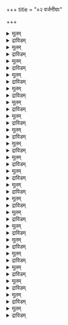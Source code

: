 +++
title = "०२ वर्जनीयाः"

+++

<details><summary>मूलम्</summary>

अथ वर्जनीयाः ॥

पानं दुर्जनसंसर्गः पत्या च विरहोऽटनम् ।  
स्वप्नोऽन्यगेहवासश्च नारीणां दूषणानि षट् ॥

पत्या विरहः = पतिगृहात् गृहान्तरशयनम्, स्वप्नः = दिवास्वापः ॥

</details>


<details><summary>द्राविडम्</summary>

**इनि विलक्कत्तक्कवैगळ्**

> सुराबानम्, तुर्जनङ्गळुडन् सेर्क्कै, पदियैप् पिरिन्दिरुत्तल्, अलैच्चल्, तूक्कम्, वेऱु वीट्टिल् तङ्गुवदु इन्द आऱुम् स्त्रीगळुक्कु तूषणङ्गळ्.

पदियैप् पिरिन्दिरुत्तल् = वेऱु वीट्टिल् सयनम्. तूक्कम् = पगलिल् तूङ्गुदल्.

</details>


<details><summary>मूलम्</summary>

> जपस्तपस्तीर्थयात्रा प्रव्रज्या मन्त्रसाधनम् ।  
देवताराधनं चेति स्त्रीशूद्रपतनानि षट् ॥  
नेक्षेत दुष्टचित्तानां दुस्स्त्रीणां पापचेतसाम् ।  
उच्चासनं न सेवेत न व्रजेत्परवेश्मनि ॥  
न त्रपाकरवाक्यानि वक्तव्यानि कदाचन ।  
अपवादो न कर्तव्यः कलहं दूरतस्त्यजेत् ॥  
गुरूणां सन्निधौ क्वापि नोच्चैर्ब्रूयान्न वा हसेत् ।  
बालया वा युवत्या वा वृद्धया वाऽपि योषिता ॥  
न स्वातन्त्र्येण कर्तव्यं कार्यं किञ्चिद्गृहेष्वपि ।  
न निर्हारं स्त्रियः कुर्युः कुटुम्बाद्बहुमध्यगात् ॥  
स्वकादपि च वित्ताद्धि स्वस्य भर्तुरनाज्ञया ॥
>
> इति ॥
>
> ननु,  
> भार्या पुत्रश्च दासश्च त्रय एतेऽधनाः स्मृताः ।  
यत्ते समधिगच्छन्ति यस्यैते तस्य तद्धनम् ॥

इति स्मृतेः, तस्मात् स्त्रियो निरिन्द्रिया अदायादीरिति श्रुतेश्च स्त्रियाः धनस्वामित्वं तस्य धनस्य स्वातन्त्र्येण विनियोजकत्वं च नास्तीति चैन्न ॥

</details>

<details><summary>द्राविडम्</summary>

> जबम्, तबम्, तीर्त्तयात्रै, सन्यासम्, मन्द्रबुरच्चरणम्, तेवदारादनम् इवै स्त्रीगळुक्कुम्, सूत्रर्गळुक्कुम् पदनीय कर्मङ्गळ्.  
पाब पुत्तियुळ्ळ तुष्ट स्त्रीगळैप् पार्क्कलागादु. उयर्न्द आसनत्तिल् उट्कारलागादु. पिऱर् वीट्टिल् वसिक्कलागादु. लज्जैयैक् कॊडुक्कुम् पेच्चैप् पेसलागादु.  
पिऱरैत् तूषिक्कलागादु. कलहत्तैत् तूरत्तिल् ऒऴिक्कवेण्डुम्. पॆरियोर् समीबत्तिल् इरैन्दु पेसलागादु. सिरिक्कलागादु.  
पालैयो, युवदियो, किऴवियो
वीट्टिलुम् इष्टम्बोल् ऎदैयुम् सॆय्यलागादु. पलरुक्कुच् चमानमान कुटुम्बत्तिल् तनियाग स्त्रीगळ् पणम् सेर्त्तु वैक्कलागादु.  
भर्त्ताविन् उत्तरविण्ड्रि तन् कुटुम्बत्तिलिरुन्दुम् तनियागच् चेर्क्कलागादु.

केळ्वि:-

> पार्यै, पुत्रन्, वेलैयाळ् इवर्गळ् पणमट्रवर्गळ्. अवर्गळुक्कुक् किडैक्कुम् तनम् स्वामियैच् चेर्न्ददु' 

ऎण्ड्र स्मृतियाल् स्त्रीक्कु तनत्तिल् आदिबत्यमुम् इष्टप्पडि सॆलवऴिप्पदुम् किडैयादे, इदु ऎप्पडि ऎनिल्,

</details>


<details><summary>मूलम्</summary>

अस्ति तासामपि न्यायतो धनागमः । तत्र स्वातन्त्र्येण व्ययः, तत्र स्वामित्वं च ॥

तदाह मनुः -

> अध्यग्न्यध्यावहनिकं दत्तं च प्रीतिकर्मणि ।  
मातृभ्रातृपितृप्राप्तं षड्विधं स्त्रीधनं स्मृतम् ॥

इति ॥

कात्यायनोऽपि –

> विवाहकाले यत् स्त्रीभ्यो दीयते ह्यग्निसन्निधौ ।  
तदध्यग्निस्मृतं सद्भिः स्त्रीधनं परिकीर्तितम् ॥  
यत्पुनर्लभते नारी नीयमाना हि पैतृकात् ।  
अध्यावहनिकं नाम स्त्रीधनं परिकीर्तितम् ॥

इति ॥

एवं न्यायप्राप्तं स्त्रीधनं भर्त्रा न ग्राह्यम् ॥

</details>

<details><summary>द्राविडम्</summary>

समादानम्:-

> अवर्गळुक्कुम् न्याय मार्गत्तिल् पणमिरुक्किऱदु. इष्टप्पडि सॆलवऴिप्पदुमिरुक्किऱदु.

अप्पडिये मनु:-

> अक्निक्कु ऎदिरिलुम्, कणवन् वीट्टिऱ्‌कुक् कॊण्डुबोगिऱ कालत्तिलुम्, प्रीदि कार्यत्तिलुम्, सहोदरन्, ताय्, तगप्पनिडमिरुन्दुम् किडैत्त आऱु विदमान पणङ्गळुम् स्त्री तनम्.

कात्यायनरुम्:-

> विवाह कालत्तिल्, अक्नि सन्निदियिल्, स्त्रीगळुक्कुक् कॊडुक्कप्पडुम् तनम् अत्यक्नि ऎनप्पडुम्.
पिदाविन् वीट्टिलिरुन्दु, भर्त्ताविन् वीट्टिऱ्‌कुच् चॆल्लुम्बोदु किडैत्त तनम् अत्यावहनिगम् ऎनप्पडुम्.

इन्द मादिरि न्यायमाग स्त्रीगळाल् अडैयप्पडुम् तनम् स्त्री तनम्. इदैप् भर्त्ता वाङ्गिक्कॊळ्ळलागादु.
</details>


<details><summary>मूलम्</summary>

तस्य विनियोगमाह मनुः -

> अन्वाधेयं च यद्वित्तं पत्या प्रीतेन वा पुनः ।  
पत्यौ जीवति वृत्तायाः प्रजायास्तद्धनं भवेत् ॥

इति ॥

अस्यार्थमाह कात्यायनः -

> विवाहात्परतो यत्तु लब्धं भर्तृकुले स्त्रिया ।  
अन्वाधेयं तदुक्तं तु सर्वं बन्धुकुले तथा ॥

इति ॥

> ब्राह्मदैवार्षगान्धर्वप्राजापत्येषु यद्धनम् ।  
अप्रजायामतीतायां भर्तुरेव तदिष्यते ॥  
यत्तस्याः स्याद्धनं दत्तं विवाहेष्वासुरादिषु ।  
अप्रजायामतीतायां मातापित्रोस्तदिष्यते ॥  
स्त्रियाश्च यद्भवेद्वित्तं पित्रा दत्तं कथञ्चन ।  
ब्राह्मणी तद्धरेत् कन्या तदपत्यस्य वा भवेत् ॥

इति ॥

</details>

<details><summary>द्राविडम्</summary>

अदन् विनियोगत्तैच् चॊल्लुगिऱार्, मनु:-

> भर्त्ताविन् वीट्टिल् किडैत्तदु अन्वादेयमॆनप्पडुम्. अव्विदमान तनम् पदि जीवित्तिरुक्कुम्बोदु मरित्ताल् कुऴन्दैगळैच् चेरुम्.

इदन् अर्त्तत्तैच् चॊल्लुगिऱार् कात्यायनर् 

> विवाहत्तिऱ्‌कुप् पिऱगु, भर्त्ताविन् क्रुहत्तिल् अडैन्द तनमुम्, पन्दुक्कळिडमिरुन्दु अडैन्द तनमुम् अन्वादेयम् ऎनप्पडुम्.  
प्राम्हम्, तैवम्, आर्षम्, कान्दर्वम्, प्राजाबत्यम् ऎन्नुम् विवाहङ्गळिल् किडैत्त तनम् कुऴन्दैयिल्लाविडिल् पदियैच् चेरुम्.  
आसुरादि विवाहङ्गळिल् किडैत्त पणम् मादा पिदाक्कळैच् चेरुम्. पिदावाल् कॊडुक्कप्पट्ट तनम् अवळुडैय पॆण्णैच् चेरुम्. अल्लदु अवळुक्कुप् पिऱन्द पेरनैच् चेरुम्.
</details>


<details><summary>मूलम्</summary>

स्त्रिया धनस्वत्वाभाववचनं तु भर्तृकुले साधारणद्रव्यपरं, भर्तृद्रव्यपरं च । तथा स एवाह -

> न निर्हारं स्त्रियः कुर्युः कुटुम्बाद्बहुमद्ध्यगात् ।  
स्वकादपि च वित्ताद्धि स्वस्य भर्तुरनाज्ञया ॥

अत्र निर्हार आदानम् । कुटुम्बाद्बहुमद्ध्यगादितिदेवरादिसाधारणद्रव्यात् । स्वकादपि च वित्तादिति = भर्तुः स्वस्य च साधरणादर्थात् इत्यर्थः॥

आपस्तम्बोऽपि -

> न हि भर्तृविप्रवासे नैमित्तिके दाने स्तेयमुपदिशन्तीति ॥

अस्यार्थः - भर्तुरनाज्ञया नित्यदाने दोषप्रसक्तिरेव नास्ति । यदकारणादग्निविच्छित्तिः कुटुम्बोपाधिः अतिथिपूजननिवृत्तिस्तेषु नैमित्तिकेषु भर्तुराज्ञाभावेऽपि न दोषः, कर्मानुपयुक्तयथेच्छप्रधाने स्तेयदोषोऽस्त्येव । एतच्च भर्तृसाधारणद्रव्यविषये । यत्तु अध्यग्न्यध्यावहनिकमिति षड्विधं धनं तत्र स्वातन्त्र्यात् तद्दाने अधिकारः अस्त्येव ॥

</details>

<details><summary>द्राविडम्</summary>

स्त्रीगळुक्कु तनमिल्लै ऎन्बदु, भर्त्ताविन् वीट्टिल् पॊदुवान तनत्तिल् उरिमै इल्लै, भर्त्ताविन् तनत्तिलुम् इल्लै ऎन्बदागुम्.

अदै अवरे सॊल्लुगिऱार्:-

> मैत्तुनन् मुदलान पलरुक्कु इडैयिलिरुक्कुम् तनत्तिलिरुन्दु स्त्रीगळ् सेर्त्तु वैक्कक्कूडादु.  
भर्त्ताविन् अनुमतियिण्ड्रि, तन् तनत्तिलिरुन्दुम् सेर्क्कक्कूडादु.

आबस्तम्बरुम्:-

> भर्त्ता वॆळित्तेसम् पोयिरुन्दाल् नैमित्तिगदानत्तिल् तिरुट्टुत्तोषमिल्लै. 

अदावदु, भर्त्ताविन् अनुमतियाल् नित्यदानत्तिल् तोषमिल्लै. ऎदैच् चॆय्याविडिल्, अक्नि पोय्विडुमो, कुटुम्बत्तिल् केडु विळैयुमो, अदिदिबूजै इल्लामल् पोय्विडुमो अन्द नैमित्तिग तानङ्गळिल् भर्त्ताविन् अनुमति इल्लाविडिल् तोषमिल्लै. कर्मङ्गळुक्कु उबयोगमिण्ड्रि इष्टप्पडि तानम् सॆय्दाल् तोषमुण्डु. इदुवुम्, भर्त्तावुक्कुम् तनक्कुम् पॊदुवान तन विषयम्. तन्नुडैय मुन् सॊन्न स्त्री तनत्तैक् कॊडुक्क अदिगारम् इरुक्कवे इरुक्किऱदु.

</details>


<details><summary>मूलम्</summary>

अत एव रामाभिषेकप्रियाख्यातृभ्यः स्वयं हिरण्यादि कौसल्या दत्तवतीति प्रतिपादितमयोध्याकाण्डे ॥

> सा हिरण्यं च गाश्चैव रत्नानि विविधानि च ।  
व्यादिदेश प्रियाख्येभ्यः कौसल्या प्रमदोत्तमा ॥

इति ॥

वस्तुतस्तु धनदानादिविनियोगे स्त्रीणां स्वातन्त्र्याभावस्य भर्तुराज्ञाभावे निषेधस्य चावगमात्, षड्विधधनेऽपि भर्तुराज्ञयैव यथेष्टविनियोगो युक्तः ॥

तत्र स्वातन्त्र्याभावे हारीतः -

> दाने बाधमते वाऽपि धर्मार्थे वा विशेषतः ।  
आदाने वा विसर्गे वा न स्त्री स्वातन्त्र्यमर्हति ॥

इति ॥

</details>

<details><summary>द्राविडम्</summary>

इदै अनुसरित्ते रामबट्टाबिषेगम् ऎन्नुम् प्रिय वार्त्तैयैच् चॊन्नवर्गळुक्कुक् कौसल्यै ताने कॊडुत्तदाग अयोत्या काण्डत्तिल् सॊल्लप्पट्टिरुक्किऱदु. अन्द उत्तम स्त्री कौसल्यै, 

> स्वर्णम्, माडुगळ्, नानाविदमान रत्नङ्गळ् ऎल्लावट्रैयुम् प्रिय वसनम् कॊण्डुवन्दर्गळुक्कुक् कॊडुत्ताळ्.

आराय्न्दु पार्त्ताल्, तनङ्गळै उबयोगिप्पदिल् स्त्रीगळुक्कु स्वादन्द्रियमिल्लै ऎण्ड्रुम्, भर्त्ताविन् अनुमतियिल्लामल् कूडादॆण्ड्रुम् तॆन्बडुवदाल्, आऱुविदमान तनत्तिलुम् भर्त्ताविन् अनुमतियिन् पेरिल् तान् अदिगारम् ऎण्ड्रऱिग.

स्वातन्द्रियमिल्लैयॆन्बदिल् हारीदर्:-

> कॊडुप्पदिलुम्, धर्मत्तिल् सॆलवु सॆय्वदिलुम्, वाङ्गुवदिलुम्, विडुवदिलुम् स्त्रीगळुक्कु स्वादन्द्रियमिल्लै.
</details>


<details><summary>मूलम्</summary>

आज्ञाभावे याज्ञवल्क्यः -

> न निर्हारं स्त्रियः कुर्युः कुटुम्बाद्बहुमद्ध्यगात् ।  
स्वकादपि च वित्ताद्धि स्वस्य भर्तुरनाज्ञया ॥

इति ॥

स्वकादपि च वित्तादित्यस्य भर्तुः स्वस्य च साधारणादित्यर्थकरणे स्वीयधने आज्ञां विनैव विनियोगप्रसक्तौ "त्रय एवाधना राजन्" इत्यादिवचनविरोधः स्यात् ॥

> अध्यग्न्यध्यावहनिकं दत्तं च प्रीतिकर्मणि ।  
मातृभ्रातृपितृप्राप्तं षड्विधं स्त्रीधनं स्मृतम् ॥

इति वचनेन षड्विधधने स्त्रीणां स्वामित्वावगमात् ।  

> भार्या दासश्च पुत्रश्च त्रय एवाधनाः स्मृताः ।  
यत्ते समधिगच्छन्ति यस्यैते तस्य तद्धनम् ॥

इति ॥

इदं च वचनं व्याख्यातं राघवानन्दीये । दासप्रसङ्गेन अन्ययोरपि धनास्वामित्वमाह भार्येति । एते त्रयो यत्समधिगच्छन्त्यार्जयन्ति, यस्य सम्बन्धिनस्ते तस्यैव तेषां धनं, तेन तस्मिन् जीवति तदनुज्ञां विना धनव्यये नाधिकारः । अनीशास्ते हि जीवतोरित्युक्तेः । पुत्रं प्रति स्वत्वं च पितुरूर्ध्वं हरेद्धनमित्युक्तेः ॥

</details>

<details><summary>द्राविडम्</summary>

आज्ञै इल्लाविडिल् ऎन्बदिल् याक्ञवल्क्यर्: 

> कुटुम्बत्तिन् पॊदुत् तनत्तिलिरुन्दुम्, तन् तनत्तिलिरुन्दुम् भर्त्ताविन् अनुमतियिण्ड्रिच् चेर्क्कक्कूडादॆन्बदु.

तन् तनत्तिलिरुन्दु ऎण्ड्राल्, तनक्कुम् भर्त्तावुक्कुम् पॊदुवान ऎन्बदु पॊरुळ् ऎण्ड्रु कूऱिनाल् तन् सॊत्तै आज्ञैयिण्ड्रिच् चॆलवु सॆय्यलामॆण्ड्रु पॊरुळ्बडुम्. अदु, पार्यै पुत्रन् तासन् मूवरुम् तनमिल्लादवर् ऎण्ड्र वसनत्तिऱ्‌कु विरोदमागुम्.

मुन् सॊल्लिय प्रगारम् आऱुविदम् स्त्री तनम्, मूवरुम् तनमट्रवर्गळ् ऎण्ड्र वसनङ्गळिन् तात्पर्यम् रागवानन्दीयत्तिल् - इम् मूवगुम् सम्बादिक्कुम् तनम् अवर्गळ् यजमाननैच् चेर्न्ददु ऎण्ड्राल् अवन् अनुमतियिण्ड्रि, सॆलवु सॆय्यक्कूडादॆन्बदु पॊरुळ्. जीवित्तिरुक्कुम्बोदु अवर्गळ् सामर्त्यमट्रवर्गळ् ऎण्ड्रु सॊल्लप्पट्टिरुक्किऱदु. पुत्रनुक्कुम्, पिदावुक्कुप् पिन् तान् सॊत्तु.

</details>


<details><summary>मूलम्</summary>

स्त्रियं प्रति स्वत्वम् अध्यग्न्यध्यावहनिकमित्यादि षट्प्रकारजं स्त्रीपुंसयोर्मध्यगं धनमिवेति सिद्धम् । न स्त्री स्वातन्त्र्यमर्हतीत्यनधिकारात् दासस्यापि जीवेत्कारुककर्मभिरित्यादि वक्ष्यमाणस्वत्वहेतुः 'न कार्यो धनसङ्ग्रह' इत्यादिनिषेधबलाच्च त्रयाणां स्वातन्त्र्यमस्वातन्त्र्यमिति । अनेन स्मृतिवचनेन भार्याधने भर्तुरपि स्वामित्वावगमात् । अत एवादिपर्वणि ययातिं राजानम्प्रति शर्मिष्ठावचनम् ॥

> त्रय एवाधना राजन् भार्या दासस्तथा सुतः ।  
यत्ते समधिगच्छन्ति यस्यैते तस्य तद्धनम् ॥  
देवयान्या भुजिष्याऽस्मि वश्या तव च भार्गवी ।  
सा चाहं च त्वया राजन् भजनीये भजस्व माम् ॥

इति ॥
</details>

<details><summary>द्राविडम्</summary>

स्त्रीक्कु आऱु विदमान तनत्तिल् स्वादन्द्र्यम्, इरुवरुक्कुम् पॊदुवान तनत्तिल् पोलॆण्ड्रु सित्तमागियदु. वसनङ्गळिल् पलत्ताल्, मूवरुक्कुम् स्वा तन्द्र्यम्, अस्वा तन्दर्यम् इरण्डुमॆण्ड्रागिऱदु, स्मृति वसनत्ताल् पार्या तनत्तिल् भर्त्तावुक्कुम् स्वामित्वमिरुप्पदाय्त् तॆरिवदाल्. आगैयाट्रान्, आदिबर्वत्तिल् ययादि ऎनुम् राजावै नोक्कि सर्मिष्टैयिन् वसनम्:-

> अरसने! पार्यै, तासन्, पुत्रन् इम् मूवरुम् तनमट्रवर्गळ्. अवर्गळ् सम्बादिक्कुम् तनम् स्वामियैच् चेर्न्ददु. नान् तेवयानिक्कुप् परिसारिगैया यिरुक्किऱेन्. अवळो उनक्कु वसमानवळ्. अवळुम्, नानुम् उन्नुडैयवर्गळे. आगैयाल् ऎन्नै नी अनुबविक्क वेण्डुम्, ऎण्ड्रु.

</details>


<details><summary>मूलम्</summary>
 
ननु षड्विधधने स्वातन्त्र्येण स्त्रीणां व्यवहारयोग्यत्वाभावे भर्तृसाधारणद्रव्यापेक्षया वैलक्षण्यं न स्यात् । भर्तुराज्ञया दानस्य उभयत्राविशेषादिति चेन्न । आज्ञाग्रहणस्य तुल्यत्वेऽपि भर्तृसाधारणं द्रव्यं स्वामित्वाविशेषेऽपि भार्यानुमतिं विना भर्त्रा विनियोक्तव्यं, भार्यया तु भर्तुराज्ञयैव विनियोक्तव्यम्, षड्विधधनं तु स्वामित्वाविशेषेऽपि भर्त्रनुमत्या स्त्रियैव विनियोक्तव्यं न भर्त्रेति प्रकारान्तरेण वैलक्षण्यसम्भवात् । स्त्रीधनं तस्यां जीववत्यां भर्त्रा न ग्राह्यं, बलात् ग्रहणे राज्ञा दण्ड्य इत्याह माधवः ॥

> न भर्ता नैव च सुतो न पिता भ्रातरो न च ।  
आदाने वा विसर्गे वा स्त्रीधने प्रभविष्णवः ॥  
यदि त्वेकतरोऽप्येषां स्त्रीधनं भक्षयेद्बलात् ।  
सवृद्धिकं प्रदाप्यः स्याद्दण्डं चैव समाप्नुयात् ॥

इति ॥

अनन्तरमपि तत्प्रजया तदभावे यथाधिकारं ग्राह्यं, अयमर्थः पूर्वमेव प्रतिपादितः ॥

</details>

<details><summary>द्राविडम्</summary>

केळ्वि आऱुविद तनत्तिलुम्, स्त्रीगळुक्कु स्वादन्द्रियमिल्लाविडिल्, भर्त्तावुक्कुप् पॊदुवान तनत्तैक् काट्टिलुम् विशेषम् यादु?. भर्त्ताविन् अनुमतियाल् कॊडुप्पदु ऎल्लात् तनत्तिऱ्‌कुम् पॊदुवानदल्लवा? पदिल्:- पॊदुत् तनम् इरुवरुक्कुम् पॊदुवायिनुम्. पार्यैयिन् अनुमतियिण्ड्रि भर्त्ता सॆलविडलाम्. पार्यैयो भर्त्ताविन् आज्ञैयिण्ड्रि सॆलविडक्कूडादु. आऱुविद तनमोवॆनिल्, स्वामि ऎन्बदु समानमायिनुम्, भर्त्ताविन् अनुमतियाल् स्त्रीये सॆलविडवेण्डुम्. भर्त्ता सॆलविडक्कूडादु, ऎण्ड्र व्यत्यासमिरुक्किऱदु. स्त्रीदनत्तै, अवळ् जीवित्तिरुक्कुम्बोदु, भर्त्ता ऎडुक्कक्कूडादु. पलात्कारमाग ऎडुत्तालरसन् तण्डिक्कलाम्, ऎण्ड्रार् मादवर्.

> भर्त्ता, पुत्रन्, सहोदरन् इवर्गळ् स्त्रीदनत्तै वाङ्गवो, सॆलविडवो अदिगारिगळल्लर्. यारावदु ऒरुवर् ऎडुत्तुक्कॊण्डाल्, वट्टियुडन् कॊडुक्कवेण्डुम्. अबरादमुम् सॆलुत्त वेण्डुम्.

अवळुक्कुप् पिऱगु, पुत्रन् मुदलानवर् अदिगारप्पडि
अडैयवुम्. इव्विषयम् मुन्नमे उरैक्कप्पट्टिरुक्किऱदु.
</details>


<details><summary>मूलम्</summary>

यत्तु कौसल्यया पारितोषिकदानं कृतम् तदपि,

> सततं प्रियकामा मे प्रियपुत्रा प्रियंवदा ।  
न मया सत्कृता देवी सत्कारार्हा कृते तव ॥  
यदा यदा हि कौसल्या दासीवच्च सखीव च ।  
भार्यावद्भगिनीवच्च मातृवच्चोपतिष्ठति ॥

इत्यादिना सत्कारार्हा कौसल्या त्वत्कृते मया सत्काराकरणेन अवमानिताऽपि दासीवत् सखीवत् भार्यावद्भगिनीवच्च मां पतिमुपतिष्ठति इति दशरथेन परोक्षे गुणकथनात्, "प्रसादये त्वां शिरसा भूमौ निपतिताऽस्मि ते" इति दशरथं प्रति कौसल्यावचनेन कौसल्यायाः पतिव्रताधर्मानुष्ठानावगमात्, वनगमनावसरे -

> साध्वीनां हि स्थितानां तु सत्ये शीले श्रुते दमे ।  
स्त्रीणां पवित्रं परमं पतिरेको विशिष्यते ॥

इत्यादिना कौसल्यया पतिव्रताधर्मोपदेशात्, पारितोषिकदानावसरे प्रमदोत्तमेति विशेषणस्वारस्याच्च पतिव्रतानामग्रगण्यत्वावगमेन भर्तुरराज्ञयैव कृतमित्यवगम्यते ॥

</details>

<details><summary>द्राविडम्</summary>

कौसल्यै वॆगुमानम् सॆय्दाळ् ऎन्बदुम्,

> ऎनक्कु ऎप्पोदुम् प्रियमुण्डावदिल् इच्चैयुडैयवळ्, पुत्र प्रियै, प्रियम् पेसुबवळ्, इवळ् कौरवत्तिऱ्‌कु उरियवळायिरुप्पिनुम् उनक्कागक् कौरविक्कप्पडविल्लै. ऎप्पोदुम्, कौसल्यै तासी पोलवुम्, सगी पोलवुम्, पार्यै पोलवुम्, सहोदरी पोलवुम्, ताय्बोलवुम् ऎन्नै प्रीदि सॆय्गिऱाळ्, 

ऎण्ड्रबडि कौरवत्तिऱ्‌कु उडैयवळायिनुम् कौरविक्कप्पडविल्लै. अवमदिक्कप्पडुगिऱाळ्. अप्पडियिरुप्पिनुम् ऎन्नै प्रीदि सॆय्गिऱाळ्' ऎण्ड्रु तसरदर् मऱैविल् अवळुडैय कुणङ्गळै स्तुदिप्पदालुम्,

(2) नान् पूमियिल् उमक्कु ऎदिरिल् विऴुन्दु नमस्करित्तु, वेण्डिक्कॊळ्ळुगिऱेन्, ऎण्ड्रु तसरदरैक्कुऱित्तु कौसल्यै उरैत्तिरुप्पदाल् अवळ् पदिव्रदा धर्मत्तै मेऱ्‌कॊण्डिरुप्पदालुम्, काट्टुक्कुप्पोगुम् समयत्तिल् 

> 'सत्यम्', सीलम्, पडिप्पु, सान्दि इवैगळिल् निलैबॆट्र सात्विगळुक्कु मिगवुम् पवित्रमानवन् पदिये, ऎण्ड्रबडि कौसल्यै पदिव्रदा धर्मत्तै उबदेसिप्पदालुम्, वॆगुमानम् सॆय्युम् समयत्तिल् प्रमदोत्तमा ऎण्ड्रु ऒरु कुणत्तैच् चॊल्लियिरुप्पदालुम्, 

कौसल्यै पदिव्रदाच्रेष्टै ऎण्ड्रु विळङ्गुवदाल्,वॆगुमानत्तैप् पदियिन् आज्ञैप्पडिये अवळ् सॆय्दाळ्, ऎण्ड्रु निच्चयिक्किऱोम्.

</details>


<details><summary>मूलम्</summary>

> कौसल्या बिभृयादार्या सहस्रमपि मद्विधान् ।  
यस्यास्सहस्रं ग्रामाणां सम्प्राप्तमुपजीवनम् ॥

इति लक्ष्मणवचनपर्यालोचनया सहस्रग्रामावगमेन तन्मूलकसहस्रभरणावगमेन च तस्याः व्ययार्थं ग्रामसहस्रदानवेलायामेव आज्ञाया अपि सम्भवाच्च ॥

तस्मात्, 

> स्थावरं जङ्गमं चैव यदपि स्वयमार्जितम् ।  
असम्भूय सुतान् सर्वान् न दानं न च विक्रयः ॥

इति याज्ञवल्क्यवचनपर्यालोचनया पित्रार्जितधने पुत्रस्य स्वामित्वाविशेषेऽपि पित्राऽन्यस्मै दीयमाने पुत्रानुमतेरावश्यकत्ववत् स्त्रीभिः स्वीयद्रव्यस्य दानभोगादिषु स्वातन्त्र्येऽपि भर्त्रनुमत्या दानं कर्तव्यम्, भर्त्राऽप्यनुमतिः कर्तव्या ॥

</details>

<details><summary>द्राविडम्</summary>

> कौसल्यै ऎन्बोल् आयिरम् पेर्गळुक्कु उणवळिप्पाळ्, अवळुक्कु आयिरम् क्रामङ्गळ् किडैत्तिरुक्किण्ड्रन 

ऎण्ड्र लक्ष्मण वसनत्तै आराय्न्दु पार्त्ताल्, आयिरम् क्रामम्, अदैक्कॊण्डु आयिरम् पेर्गळै रक्षिप्पदु ऎन्बदाल्, आयिरम् 

> क्रामत्तैक् कॊडुक्कुम् समयत्तिलेये, सॊन्दच् चॆलवु सॆय्य उत्तरवुम् कॊडुक्कप्पट्टिरुक्किऱदॆण्ड्रुम् तॆळिवागिऱदु.  
उदाहरणमाग, पुत्रर्गळ् अनुमतियिण्ड्रि तानमो, विऱ्‌पदो किडैयादॆण्ड्र 

याक्ञवल्क्य वसनत्तै आलोसित्ताल्, पिदा पुत्रन् इरुवरुक्कुम्, स्वत्तिल् पात्यमिरुप्पिनुम्, पिदा तानम् सॆय्युम्बोदु पुत्रनुडैय अनुमतियैक् कोरवेण्डुमॆण्ड्रु एऱ्‌पडुवदु पोल्, स्त्रीगळुम् तन् तनत्तैत् तानम्, पोगमिवैगळिल् सॆलविडुवदिल् सर्वादि कारमिरुप्पिनुम्, भर्त्ताविन् अनुमतियुडन्दान् तानम् सॆय्यवेण्डुम्. भर्त्तावुम् अनुमति कॊडुक्कवेण्डुम्.

</details>

<details><summary>मूलम्</summary>

तथा च युद्धकाण्डे –

> अवमुच्यात्मनः कण्ठाद्धारं जनकनन्दिनी ।  
अवैक्षत हरीन् सर्वान् भर्तारं च मुहुर्मुहुः ॥  
तामिङ्गितज्ञः सम्प्रेक्ष्य बभाषे जनकात्मजाम् ।  
प्रदेहि सुभगे हारं यस्य तुष्टाऽसि भामिनि ॥  
ददौ सा वायुपुत्रय तं हारमसितेक्षणा ॥

इति ॥

अयोध्याकाण्डेऽपि -

> सुयज्ञं स तदोवाच रामस्सीताप्रचोदितः ।  
हारं च हेमसूत्रं च भार्यायै सौम्य हारय ॥  
रशनां चाधुना सीता दातुमिच्छति ते सखे ।  
अङ्गदानि विचित्राणि केयूराणि शुभानि च ॥  
प्रयच्छतु सखे तुभ्यं भार्यायै गच्छती वनम् ।  
पर्यङ्कमग्र्यास्तरणं नानारत्नविभूषितम् ॥  
तमपीच्छति वैदेही प्रतिष्ठापयितुं त्वयि ॥

इति ॥

सीता स्वकीयमपि धनं भर्त्राज्ञयैव दत्तवती, रामेणाप्यनुज्ञा दत्तेति प्रतिपादितम् ॥

तथाऽपि भर्तुराज्ञया दानं युक्तम् ॥

</details>

<details><summary>द्राविडम्</summary>

अप्पडिये युत्त काण्डत्तिल्:

> तन् कऴुत्तिलिरुन्दु हारत्तैक् कऴट्रि, कुरङ्गुगळनैत्तैयुम् पार्त्ताळ्. भर्त्तावैयुमडिक्कडि पार्त्ताळ्. इङ्गिदमऱिन्द रामन् सीदैयैप् पार्त्तु, 'उनक्कु ऎवनिडम् सन्दोषमिरुक्किऱदो अवनुक्कुक् कॊडु' ऎण्ड्रार्. अवळुम् वायुबुत्रनुक्कु अदैक् कॊडुत्ताळ्, ऎण्ड्रु सॊल्लप्पट्टिरुक्किऱदु.

अयोत्या काण्डत्तिलुम्:-

> सीदैयाल् तूण्डप्पट्टु रामन्, सुयक्ञनैप् पार्त्तुच् चॊन्नार्. हारम्, स्वर्ण सुत्रम्, ऒट्याणम्, विसित्रमान तोळ्वळैगळ् इवैगळै उन् पार्यैक्कुक् कॊडुक्क आसैप्पडुगिऱाळ् सीदै.  
अवैगळै, काट्टुक्कुप् पुऱप्पडुम् तऱुवायिल् उन् पार्यैक्कुक् कॊडुक्कट्टुम्. कट्टिल्, रत्नङ्गळाल् इऴैत्त उयर्न्द विरिप्पु इवैगळैयुम् उन्निडम् कॊडुक्क इच्चिक्किऱाळ्, 

ऎण्ड्रबडि तन् तनत्तैयुम्, भर्त्ताविन् आज्ञैयै मुन्निट्टुक् कॊण्डे कॊडुत्ताळ्, श्रीरामनुम् अदै अनुमोदित्तार्, ऎण्ड्रु विळङ्गुगिऱदु.

इव्विदमिरुप्पिनुम्, भर्त्ताविन् आज्ञैयाल् कॊडुक्क वेण्डुमॆण्ड्रु कॊळ्वदे मेल्.

</details>


<details><summary>मूलम्</summary>

तथा च रामायणे युद्धकाण्डे -

> अवमुच्यात्मनः कण्ठाद्धारं जनकनन्दिनी ।  
अवैक्षत हरीन् सर्वान् भर्तारं च मुहुर्मुहुः ॥  
तामिङ्गितज्ञस्सम्प्रेक्ष्य बभाषे जनकात्मजाम् ।  
प्रदेहि सुभगे हारं यस्य तुष्टाऽसि भामिनि ॥  
ददौ सा वायुपुत्राय तं हारमसितेक्षणा ॥

इति ॥

स्वकीयमपि हारं सीता भर्त्राज्ञयैव दत्तवतीत्युक्तम् । 'भर्तुराज्ञां विना नैव स्वबन्धुभ्यो दिशेद्धन'मिति सामान्यतो दानार्थमप्यनुज्ञातं द्रव्यं स्वबन्धुभ्यो दानप्रसक्तौ तद्विषये आज्ञान्तरं गृहीत्वैव दातव्यम् ॥
</details>

<details><summary>द्राविडम्</summary>

अप्पडिये रामायण युत्तगाण्डत्तिल् :-

> इङ्गिदमऱिन्दु रामन् सीदैयैप्पार्त्तु, 'उनक्कु ऎवनिडम् सन्दोष मिरुक्किऱदो अवनुक्कुक् कॊडु' ऎण्ड्रार्. अवळुम् तन्नुडैयदायिरुन्दालुम् हारत्तैप् भर्त्ताविन् आज्ञैयैक् कॊण्डे कॊडुत्ताळ्' ऎनक् कूऱप्पट्टिरुक्किऱदु.

भर्त्ताविन् आज्ञैयिण्ड्रि तन् पन्दुक्कळुक्कुत्
तनत्तैक् कॊडुक्कक्कूडादु, ऎण्ड्रु सॊल्लियिरुप्पदाल्,
पॊदुवागत् तानत्तिऱ्‌काग अनुमतिक्कप्पट्ट तनत्तैप् पन्दुक्कळुक्कुक् कॊडुक्क वेण्डिय समयत्तिल्, मट्रॊरु आज्ञै अडैन्दे कॊडुक्कवेण्डुम्.

</details>


<details><summary>मूलम्</summary>

तथा च स्मृत्यन्तरम् -

> दानार्थमपि यद्द्रव्यं लोभात् किञ्चिच्च साधयेत् ।  
सर्वलक्षणयुक्ताऽपि यातु भर्तृव्यतिक्रमम् ।  
करोति सा परित्याज्या एष धर्मस्सनातनः ॥  
भर्तारं लङ्घयेद्या तु जातु स्त्री गुणदर्पिता ।  
तां श्वभिः खादयेद्राजा संस्थाने बहुसंस्थिते ॥  
उक्ता प्रत्युत्तरं दद्याद्या नारी क्रोधमूर्च्छिता ।  
जायते सूकरी ग्रामे सृगाली निर्जने वने ॥  
या भर्तारं परित्यज्य रहश्चरति दुर्मतिः ।  
उलूकी जायते क्रूरा वृक्षकोटरवासिनी ॥  
ताडिता ताडितुं चेच्छेत् सा नारी वृषदंशिका ।  
कटाक्षयति यान्यं वै केकराक्षी तु सा भवेत् ॥  
या भर्तारं परित्यज्य मृष्टमश्नाति केवलम् ।  
ग्रामे सा सूकरी भूयात् वल्गुनी वा स्वविट्भुजा ॥  
या हुङ्कृत्य प्रियं ब्रूते सा मूका जायते खलु ।  
या सपत्नीं सदेर्ष्येच्च दुर्भगा सा पुनःपुनः ॥  
दृष्टिं विलुप्य भर्तुर्या कञ्चिदन्यं निरीक्षते ।  
काणाऽपि विमुखी चापि कुरूपा चापि जायते ॥  
परसक्ताः स्त्रियो याश्च वञ्चयित्वा स्वकं पतिम् ।  
निन्द्याः स्युः सर्वलोकैस्ताः निरये च मृताश्चिरम् ॥  
शीलभङ्गेन दुर्वृत्ताः पातयन्ति कुलत्रयम् ।  
पितुर्मातुस्तथा पत्युः इहामुत्र च दुःखदाः ॥

</details>

<details><summary>द्राविडम्</summary>

अप्पडिये वेऱु स्मृतियिलुम्:

> तानत्तिऱ्‌काग एऱ्‌पट्ट तनत्तिलुम् लोबत्ताल् ऎदैयावदु सॆय्दालुम्, सर्व लक्षणङ्गळुम् पॊरुन्दियवळायिनुम् ऎवळ् भर्त्तावै मीऱुगिऱाळो, अवळैत् तळ्ळवेण्डुम्. इदु सनादन धर्मम्.  
कुण कर्वत्ताल् ऎवळ् भर्त्तावै मीऱुगिऱाळो अवळै अरसन् नाय्गळाल् कडिक्कच् चॆय्ग. ऎवळ् भर्त्ता सॊल्वदऱ्‌कुप् पदिल् कोबत्तुडन् उरैक्किण्ड्राळो, अवळ् क्रामत्तिल् पण्ड्रियागवुम्, वनत्तिल् नरियागवुम् पिऱक्किऱाळ्.ऎवळ् भर्त्तावै विट्टु रहस्यमाय् सञ्जरिक्किण्ड्राळो, अवळ् मरप्पॊन्दिल् वसिक्कुम् कऴुगागिऱाळ्. (भर्त्ता) अडित्ताल् तिरुप्पियडिक्कुम् आसैयुळ्ळवळ् पूनैयागप् पिऱक्किऱाळ्. मट्रॊरुवनुक्कुक् कण्जाडै काट्टुबवळ् साय्न्द कण्णुळ्ळवळाय् आगिऱाळ्. ऎवळ् भर्त्तावै विट्टु, ऒरुत्तियाय् विरुन्दुण्णुगिऱाळो अवळ् क्रामत्तिल् पण्ड्रियागवो, तन् विष्टैयैप् पुजिक्कुम् प्राणियागवो पिऱक्किऱाळ्. ऎवळ् हुङ्गारम् सॆय्दु भर्त्तावैप् पेसुगिऱाळो, अवळ् ऊमैयागप् पिऱक्किऱाळ्. ऎवळ् सक्कळत्तियुडन् ऎप्पॊऴुदुम् असुयैप्पडुगिऱाळो अवळ् अडिक्कडि तुर्प्पाक्यमुडैयव ळागिऱाळ्. भर्त्ताविन् कण्णै एमाट्रि ऎवळ् मट्रॊरुवनैप् पार्क्किऱाळो, अवळ् पॊट्टैयायुम्, तुर्मुगियायुम्, अवलक्षणैयायुम् पिऱक्किऱाळ्. ऎवर्गळ् भर्त्तावै एमाट्रिप् पिऱरिडम् आसैयुळ्ळवर्गळो, अवर्गळ् ऎल्लोरालुम् निन्दिक्कप्पट्टु, परलोकत्तिल् नरगत्तिल् वॆगुगालम् वसिक्किऱार्गळ्. तुर्व्याबारमुडैयवर्गळ् तन् कॆट्ट नडत्तैयाल्, पिदा, मादा, पदि इम्मूवर् कुलत्तैयुम् नरगत्तिल् वीऴ्त्तुगिऱार्गळ्.
</details>

<details><summary>मूलम्</summary>

आग्नेयपुराणे स्त्रियः प्रति यमदूतवचनम् –

नार्यश्च पतिद्वेषिण्यः स्वतन्त्राः पापमानसाः ।  
कृष्यमाणा अयस्सूत्रैस्तप्तैर्धूर्ता भगेषु च ॥  
वाग्दूषिण्यश्च जिह्वासु श्वश्रूश्च श्वशुरान् गुरून् ।  
पापकर्मरता नित्यं सदाचारविवर्जिताः ॥  
निर्दयाश्च शठा नार्यः पुंश्चल्यः पतिनिन्दकाः ।  
तस्माद्भजन्तु पापस्य फलं किमिह रोदिथ ॥  
पत्यप्रिया हता नारी अभिक्षाशी व्रती हतः ।  
अब्रह्मण्यो हतो राजा हतो विप्रो निरग्निकः ॥

इति ॥

तस्मादेवमादीन् दोषान् परित्यज्य पूर्वोक्तधर्मपरा भवेत् ॥

</details>

<details><summary>द्राविडम्</summary>

आक्नेय पुराणत्तिल् स्त्रीगळैक् कुऱित्तु यमदूदनिन् वसनम् :-

> पदियैत् तूषिप्पवर्गळुम्, स्वदन्द्रैगळुम्, पाब पुत्तियुडैयवर्गळुम्, पऴुत्त इरुम्बुक् कम्बिगळाल् इऴुक्कप् पडुगिऱार्गळ्. मामियार्, मामनार्, पॆरियोर्गळ् इवर्गळैक् कडुमैयाय्प् पेसुबवर्गळ्, पाब कर्मत्तिल् आसक्तियुडैयवर्गळ्, सदासारमट्रवर्गळ्, पिडिवादमुडैयवर्गळ्, व्यबिसारिणिगळ्, पदियै निन्दिप्पवर्गळ् इवर्गळनैवरुम् पाबत्तिन् पलनैप् पुसियुङ्गळ् ऎण्ड्रु. पदियिनिडम् प्रियमट्र स्त्री कॆट्टाळ्. पिक्षै वाङ्गाद सन्यासि कॆट्टान्. प्राम्हणनुक्कु हिदम् सॆय्याद अरसन् कॆट्टान्. अक्नियिल्लाद विप्रन् कॆट्टान्.

आगैयाल् मुऱ्‌कूऱिय तोषङ्गळै नीक्कि, मुन् सॊल्लिय धर्मङ्गळै आसरिक्क वेण्डुम्.
</details>


<details><summary>मूलम्</summary>

अयमर्थो वनपर्वणि द्रौपदीसत्यभामासंवादे ॥

वैशम्पायनः -

> उपासीनेषु विप्रेषु पाण्डवेषु महात्मसु ।  
द्रौपदी सत्यभामा च विविशाते तदाश्रमम् ॥  
जाहस्यमाने सुप्रीते सुखं तत्र निषेदतुः ।  
चिरस्य दृष्ट्वा राजेन्द्र तेऽन्योन्यस्य प्रियंवदे ॥  
कथयामासतुश्चित्रां कथां कुरुयदूत्थिताम् ।  
अथाब्रवीत् सत्यभामा कृष्णस्य महिषी प्रिया ॥  
सात्राजिती याज्ञसेनींं रहसीदं सुमध्यमा ।  
केन द्रौपदि वृत्तेन पाण्डवानधितिष्ठसि ॥  
लोकपालोपमान् वीरान् पुनः परमसंहतान् ।  
कथं च वशगास्तुभ्यं न कुप्यन्ति च ते शुभे ॥  
तव वश्या हि सततं पाण्डवाः प्रियदर्शने ।  
मुखप्रेक्षाश्च ते सर्वे तत्वमेतद्ब्रवीहि मे ॥  
व्रतचर्या तपो वाऽपि स्नानमन्त्रौषधानि वा ।  
विद्यावीर्यं मूलवीर्यं जपहोमागमास्तथा ॥  
ममाद्याचक्ष्व पाञ्चालि यशस्यं भगदैवतम् ।  
येन कृष्णे भवेन्नित्यं मम कृष्णो वशानुगः ॥  
एवमुक्त्वा सत्यभामा विरराम यशस्विनी ।  
पतिव्रता महाभागा द्रौपदी प्रत्युवाच ताम् ॥  
असत्स्त्रीणां समाचारं सत्ये मामनुपृच्छसि ।  
असदाचरिते मार्गे कथं स्यादनुकीर्तनम् ॥  
अनुप्रश्नस्संशयो वा नैतत्त्वय्युपपद्यते ।  
यथा ह्युपेता बुद्ध्या त्वं कृष्णस्य महिषी प्रिया ॥  
यदैव भर्ता जानीयान्मन्त्रमूलपरां स्त्रियम् ।  
उद्विजेत तदैवास्याः सर्पाद्वेश्मगतादिव ॥  
उद्विग्नस्य कुतश्शान्तिरशान्तस्य कुतस्सुखम् ।  
न जातु वशगो भर्ता स्त्रियास्स्यान्मन्त्रकर्मणि ॥  
अमित्रप्रहितांश्चापि गदान् परमदारुणान् ।  
मूलप्रवालैर्हि विषं प्रयच्छन्ति जिघांसवः ॥  
जिह्वया यानि पुरुषस्त्वचा वाऽप्युपसेवते ।  
तत्र चूर्णानि दत्तानि हन्युः क्षिप्रमसंशयम् ॥  
जलोदरसमायुक्ताः श्वित्रिणः पलितास्तथा ।  
अपुमांसः कृताः स्त्रीभिर्जडान्धबधिरास्तथा ॥  
पापानुगास्तु पापास्ताः पतीनुपसृजन्त्युत ।  
न जातु विप्रियं भर्तुः स्त्रिया कार्यं कथञ्चन ॥  
वर्ताम्यहन्तु यां वृत्तिं पाण्डवेषु महात्मसु ।  
तां सर्वां शृणु मे सत्यां सस्यभामे यशस्विनि ॥  
अहङ्कारं विहायाहं कामक्रोधौ च सर्वदा ।  
सादरा पाण्डवान्नित्यं प्रयतोपचराम्यहम् ॥  
प्रणयं प्रतिसंहृत्य निधायात्मानमात्मनि ।  
शुश्रूषुर्निरभीमाना पतीनां चित्तरक्षिणी ॥  
दुर्व्याहृताच्छङ्कमाना दुस्थिताद्दुरवेक्षितात् ।  
दुरासिताद्दुर्व्रजितादिङ्गिताध्यासितादपि ॥  
सूर्यवैश्वानरसमान् सोमकल्यान् महारथान् ।  
सेवे चक्षुर्हणः पार्थानुग्रवीर्यप्रतापिनः ॥  
देवो मनुष्यो गन्धर्वो युवा चापि स्वलङ्कृतः ।  
द्रव्यवानभिरूपो वा न मेऽन्यः पुरुषो मतः ॥  
नाभुक्तवति नास्नाते नासंविष्टे च भर्तरि ।  
न संविशामि नाश्नामि सदा कर्मकरेष्वपि ।  
क्षेत्राद्वनाद्वा ग्रामाद्वा भर्तारं गृहमागतम् । अभ्युत्थायाभिनन्दामि आसनेनोदकेन च ॥  
प्रमृष्टभाण्डा मिष्टान्ना काले भोजनदायिनी ।  
संयता गुप्तधान्या च सुसम्मृष्टनिवेशना ॥  
अतिरस्कृतसम्भाषा दुःस्त्रियो नानुसेवती ।  
अनुकूलवती नित्यं भ्रमाम्यनलसा सदा ॥  
अनर्म चापि हसितं द्वारि स्थानमभीक्ष्णशः ।  
अवस्करे चिरं स्थानं निष्कुटेषु च वर्जये ॥  
अतिहासातिरोषौ च क्रोधस्थानं च वर्जये ।  
निरताऽहं सदा सत्ये भर्तॄणामुपसेवने ॥  
सर्वथा भर्तृरहितं न ममेष्टं कथञ्चन । 
यदा प्रवसते भर्ता कुटुम्बार्थेन केनचित् ॥  
सुमनोवर्णकापेता भवामि व्रतचारिणी ।  
यच्च भर्ता न पिबति यच्च भर्ता न खादति ॥  
यच्च नाश्नाति मे भर्ता सर्वं तद्वर्जयाम्यहम् ।  
यथोपदेशं नियता वर्तमाना वराङ्गने ॥  
स्वलङ्कृता सुप्रयता भर्तुः प्रियहिते रता ।  
ये च धर्माः कुटुम्बेषु श्वश्र्वा मे कथिताः पुरा ॥  
भिक्षा बलिः श्राद्धमिति स्थालीपाकाश्च पर्वसु ।  
मान्यानां मानसत्कारा ये चान्ये विदिता मम ॥  
तान् सर्वाननुवर्तामि दिवारात्रमतन्द्रिता ।  
विनयान्नियमांश्चैव सदा सर्वात्मना श्रिता ॥  
मृदून् सतः सत्यशीला सत्यधर्मानुपालिनः ।  
आशीविषानिव क्रुद्धान् पतीन् परिचराम्यहम् ॥  
पत्या श्रेयो हि मे धर्मो मतः स्त्रीणां सनातनः ।  
स देवस्सा गतिर्नान्या तस्य का विप्रियं चरेत् ॥  
अहं पतीन्नातिशये नात्यश्ने नातिभूषये ।  
नापि परिवदे श्वश्रूं सर्वदा परियन्त्रिता ॥  
अवधानेन सुभगे नित्योत्थिततयैव च ।  
भर्तारो वशगा मह्यं गुरुशुश्रूषयैव च ॥  
नित्यमार्यामहं कुन्तीं वीरसूं सत्यवादिनीम् ।  
स्वयं परिचराम्येनां पानाच्छादनभोजनैः ॥  
नैतामतिशये जातु वस्त्रभोजनभाजनैः ।  
नाहं परिवदे वादं तां पृथां पृथिवीसमाम् ॥  
अष्टावग्रे ब्राह्मणानां सहस्राणि स्म नित्यदा ।  
भुञ्जते रुक्मपात्रीषु युधिष्ठिरनिवेशने ॥  
अष्टाशीतिसहस्राणि स्नातका गृहमेधिनः ।  
त्रिंशद्दासीक एकैको यान् बिभर्ति युधिष्ठिरः ॥  
दशान्यानि सहस्राणि येषामन्नं सुसंस्कृतम् ।  
क्रियते रुक्मपात्रीभिर्यतीनामूर्ध्वरेतसाम् ॥  
तान् सर्वानग्रहारेण ब्राह्मणान् वेदवादिनः ।  
यथार्हं पूजयामि स्म पानाच्छादनभोजनैः ॥  
शतं दासीसहस्राणि कौन्तेयस्य महात्मनः ।  
कम्बुकेयूरधारिण्यो निष्ककण्ठ्यः स्वलङ्कृताः ॥  
महार्हमाल्याभरणाः सुवर्णाश्चन्दनोक्षिताः ।  
मणीन् हेम च बिभ्रत्यः नृत्यगीतविशारदाः ॥  
तासां नाम च रूपञ्च भोजनाच्छादनानि च ।  
सर्वासामेव वेदाहं कर्म चैव कृताकृतम् ॥  
शतं दासीसहस्राणि कुन्तीपुत्रस्य धीमतः ।  
पात्रीहस्ता दिवारात्रमतिथीन् भोजयन्त्युत ॥  
शतमश्वसहस्राणि दश नागायुतानि च ।  
युधिष्ठिरस्यानुयात्रम् इन्द्रप्रस्थनिवासिनः ॥  
एतदासीत्तदा राज्ञो यन्महीं पर्यपालयत् ।  
एषां सङ्ख्याविधिं चैव प्रदिशामि शृणोमि च ॥  
अन्तःपुराणां सर्वेषां भृत्यानां चैव सर्वशः ।  
आगोपालाविपालेभ्यः सर्वं वेद कृताकृतम् ॥  
सर्वं राज्ञस्समुदयमायं च व्ययमेव च ।  
एकाऽहं वेद्मि कल्याणि पाण्डवानां यशस्विनि ॥  
मयि सर्वं समासज्य कुटुम्बं भरतर्षभाः ।  
उपासनरतास्सर्वे घटन्ति स्म वरानने ॥  
तमहं भारमासक्तमनाधृष्यं दुरात्मभिः ।  
सुखं सर्वं परित्यज्य रात्र्यहानि घटामि वै ॥  
अधृष्यं वरुणस्येव निधिपूर्णमिवोदधिम् ।  
एकाऽहं वेद्मि कोशं वै पतीनां धर्मचारिणाम् ॥  
अनिशायां निशायां च सहाया क्षुत्पिपासयोः ।  
आरधयन्त्याः कौरव्यांस्तुल्या रात्रिरहश्च मे ॥  
प्रथमं प्रतिबुद्ध्यामि चरमं संविशामि च ।  
नित्यकालमहं सत्ये एतत् संवननं मम ॥  
एतज्जानाम्यहं कर्तुं भर्तृसंवननं महत् ।  
असत्स्त्रीणां समाचारं नाहं कुर्यां न कामये ॥   

</details>

<details><summary>द्राविडम्</summary>

इन्द विषयम् वनबर्वत्तिल्, रुक्मिणी सत्यबामा सम्वादत्तिल् सॊल्लप्पट्टिरुक्किऱदु.

वैसम्बायनर्:-

> पाण्डवर्गळ् प्राम्हणोत्तमर्गळुडन् उट्कार्न्दिरुक्कुम्बोदु, त्रॆळबदियुम्, सत्यबामैयुम् अन्द आच्चमत्तिल् पुगुन्दनर्. अव्विडत्तिल् सिरित्तुक्कॊण्डु सुगमाग उट्कार्न्दनर्. वॆगुगालम् विट्टुप्पिरिन्दु मऱुबडियुम् पार्त्तमैयाल् कुरु यदु कुलङ्गळिलुळ्ळ कदैगळैप् पेसिक्कॊण्डार्गळ्. पिऱगु श्री क्रुष्णडैय प्रिय महिषियान सत्यबामै, रहस्यमाय्क् केट्टाळ्. हे त्रौबदि! ऎन्द नडत्तैयाल् लोकबाल समानर्गळान ऐक्यमडैन्द पाण्डव वीरर्गळै अडक्कि वैत्तुक्कॊण्डिरुक्किऱाय्? उन्निडम् वसप्पट्टु ऎप्पडि कोबम् कॊळ्ळामलिरुक्किऱार्गळ्? ऎप्पोदुम् उनक्कु वसप्पट्टु उन् मुगत्तैये पार्क्किऱार्गळे, अदु ऎप्पडि? व्रदानुष्टानम्, तबस्, स्नानम्, मन्द्रम्, मरुन्दु, वित्यैयिन् पलम्, वेर्गळिन् पलम्, जबम्, होमम्, आगमदन्द्रम् इवैगळिल् ऎदु उनक्कुप् पदियै वसप्पडुत्तुम् उबायम्? अदै ऎनक्कुच् चॊल्. नानुम् अदै उबयोगित्तु, क्रुष्णनै ऎन् वसप्पडुत्तिक्कॊळ्वेन्, ऎण्ड्रु सॊल्लि सत्यबामै मुडित्तदुम् पदिव्रदैयान त्रौबदि सॊल्लुगिऱाळ्. सत्ये! नी केट्पदु असात्वीगळिन् नडत्तै. अदैक् केट्किऱाय्. असात्वीगळिन् मार्गत्तै ऎप्पडिक् केट्कलाम्. अदिल् सन्देहमुम् उन्निडम् उसिदमागादु. नी ऎप्पडि मनदाल् क्रुष्णनै अडैन्दु अवनुक्कु प्रिय पार्यैयो अप्पडिये. ऎप्पॊऴुदु स्त्री मन्द्रम्, ओषदिगळै उबयोगिक्किऱाळ् ऎण्ड्रु पदि अऱिगिऱानो अप्पॊऴुदे वीट्टिलिरुक्कुम् सर्प्पत्तिनिडम्बोल् अवळिडम् पयप्पडुवान्. पयन्दवनुक्कुच् चान्दि एदु? असान्दनुक्कु सुगम् एदु? ऒरु पोदुम् मन्द्रत्तिल् स्त्रीक्कुप् पुरुषन् वसमागान्. सत्रुक्कळाल् कॊडुक्कप्पट्ट पयङ्गरमान ओषदिगळैयुम्, वेर्, तळिर्गळैक् कलन्द विषङ्गळैयुम् कॊडुत्तु, पदियैक् कॊल्ल यत्तनिक्किऱार्गळ्. पुरुषन् नाक्किनालो, तोलालो ऎदै सेविक्किऱानो अवैगळिल् सूर्णङ्गळैच् चेर्त्तु सीक्किरम् कॊण्ड्रुविडुवार्गळ्. पल पुरुषर्गळ् स्त्रीगळाल् मरुन्दु मूलमाग पुरुषत्वमट्रवर्गळायुम्, जलोदरम्, कुष्टम् इवैगळुळ्ळवर्गळायुम्, जीर्णर्गळायुम्, जडर्, कुरुडर्, सॆविडर्गळायुम् सॆय्यप्पडुगिऱार्गळ्. पाबिगळै अनुसरित्त पाब स्त्रीगळ् पदिगळै उबत्रविक्किऱार्गळ्. ऒरुबोदुम् स्त्री पदिक्कु अप्रियत्तैच् चॆय्यलागादु. हे सत्यबामे! नान् पाण्डवर्गळिडम् ऎप्पडि नडन्दुगॊळ्ळुगिऱेन्, ऎन्गिऱ उण्मैयैक् केळ्. ऎप्पोदुम् अहङ्गारम्, कामम्, कोबम् इवैगळै ऒऴित्तु, आदरवुडन् परिसुत्तैयाग अवर्गळै उबसरिक्किऱेन्. स्नेगत्तै विट्टु, उण्मैयै उणर्न्दु, अहङ्गारमिण्ड्रि पदिगळिन् मनदै पक्षित्तु शुश्रूषिक्किऱेन्. कॆट्ट पेच्चु, कॆट्टमादिरियिल् निऱ्‌पदु, पार्प्पदु, उट्कारुवदु, सॆल्वदु, इङ्गिदम्, उयर्न्द प्रदेसङ्गळिल् उट्कारुवदु इवैगळिल् सन्देहत्तुडन् सूर्य चन्द्र अक्निगळुक्कुच् चमानर्गळायुम्, कण्णालेये कॊल्लुम् सामर्त्यमुळ्ळवर्गळुम्, उक्र वीर्यत्ताल् तबिक्कच्चॆय्बवर्गळुमान पाण्डवर्गळै सेविक्किऱेन्. तेवनो, मनिदनो, नण्ड्राय् अलङ्गारम् सॆय्दुगॊण्ड युवनो, पणक्कारनो, रूबवानो यारायिनुम्, परबुरुषन् ऎनक्कु सम्मदनल्ल. वेलैक्कारर् इरुन्दबोदिलुम्, भर्त्ता साप्पिडाविडिल् साप्पिडमाट्टेन्. स्नानम् सॆय्याविडिल् स्नानम् सॆय्येन्. तूङ्गाविडिल् तूङ्गमाट्टेन्. वयलिलिरुन्दो,काट्टिलिरुन्दो, क्रामत्ति लिरुन्दो वीट्टुक्कु वन्द भर्त्तावै, ऎऴुन्दिरुन्दु आसनम्, तीर्त्तम् इवैगळैक् कॊडुत्तु, उबसरिप्पेन्. कालत्तिल् पात्रङ्गळैक् कऴुवि, कालत्तिल् रुसियुळ्ळ अन्नत्तै इडुवेन्. नियमत्तैयुडैयवळायुम्, तान्यङ्गळै रक्षिप्पवळायुम्, वीट्टैप् परिसुत्तमाय् वैत्तुक्कॊळ्बवळायुम्, अवर्गळ् सम्बाषणत्तैत् तिरस्कारम् सॆय्यादवळायुम्, कॆट्ट स्त्रीगळैप् पिन् तॊडरादवळायुम्, ऎप्पोदुम् अनुगूलैयायुम्, सोम्बलट्रवळायुम् इरुप्पेन्. विळैयाट्टिल्लामल् सिरिप्पदुम्, वायिऱ्‌पडि मुदलियवैगळिल् अडिक्कडि निऱ्‌पदुम्, असुत्त इडङ्गळिलुम्, तोट्टङ्गळिलुम् निऱ्‌पदुम् इल्लै. अदिगमाय्च् चिरिप्पदुम्, अदिगमाय्क् कोबित्तुक् कॊळ्वदुमिल्लै. कोबत्तिऱ्‌कु इडम् कॊडुप्पदुमिल्लै. ऎप्पोदुम् सत्यत्तिलुम्, भर्त्ताक्कळै सेविप्पदिलुम् आसैप्पडुवेन्. भर्त्ता इल्लाद इडम् ऎनक्कु इष्टमिल्लै.
कुटुम्बार्त्तमागप् भर्त्ता वॆळियूरुक्कुप् पोयिरुक्कुम्बोदु, पुष्पम्, पूच्चु इवैगळिल्लामल् व्रदत्तैयनुष्टिक्किऱेन्. भर्त्ता ऎदैक् कुडिप्पदिल्लैयो, ऎदैत् तिन्बदिल्लैयो, ऎदैच् चाप्पिडुवदिल्लैयो अदैयॆल्लाम् तळ्ळिविडुगिऱेन्. उबदेसप्पडि नियदैयायुम्, अलङ्गरित्तुक्कॊण्डुम्, परिसुत्तमागवुम्, भर्त्तावुक्कु प्रियत्तिलुम्, हिदत्तिलुम् आसैयुडैयवळायुमिरुप्पेन्. पूर्वम् ऎन् मामियाराल् कुटुम्बत्तिल् ऎन्दत् धर्मङ्गळ् सॊल्लप्पट्टनवो अदावदु, पिक्षै, पलि, च्रात्तम्, स्तालीबागम्, पूज्यर्गळैप् पूजिप्पदु, इन्नुम् ऎनक्कुत् तॆरिन्दवैगळ् अवैगळै अल्लुम् पगलुम्, सोम्बलिण्ड्रि अनुष्टिप्पेन्. विनयत्तैयुम्, नियमङ्गळैयुम् ऎप्पोदुम् अनुसरिप्पेन्. म्रुदुवावानवरुम्, सत्यधर्मत्तैप् परिबालिप्पवरुमानवर्गळै सत्यत्तुडन् अनुसरिप्पेन्. सर्प्पम् पोल् कोबम् कॊळ्बवर्गळैयुम् परिसरणम् सॆय्वेन्. स्त्रीगळुक्कुप् पदियिनालेये च्रेयस्. पदिये तेवन्. अवने कदि. अवनुक्कु ऎवळ् कॆडुदि सॆय्वाळ्. नान् पदिगळुक्कु अदिगमाय्त् तूङ्गुवदिल्लै, साप्पिडुवदिल्लै.अलङ्गरिप्पदिल्लै. मामियारैत् तूषिप्पदिल्लै. ऎप्पोदुम् अडङ्गि इरुप्पेन्. मनदै ऒरे निलैयिल् वैत्तिरुप्पदालुम्, प्रदिदिनम् ऎऴुन्दिरुप्पदालुम्, कुरु शुश्रूषैयालुम्, भर्त्ताक्कळ् ऎनक्कु वसमानार्गळ्. पूज्यैयायुम्, सत्यवादिनियायुमुळ्ळ कुन्दियै नान् प्रदिदिनम् वस्त्रान्नबानादिगळाल् स्वयमागप् परिसरणम् सॆय्गिऱेन्. वस्त्रम्, पोजनम्, पात्रम् इवैगळिल् अवळै नान् अदिक्रमिप्पदिल्लै. पूमिक्कुच् चममान अवळ् पेच्चै मीऱिप् पेसुगिऱदिल्लै. प्रदिदिनम् युदिष्टिररुडैय वीट्टिल्, मुदलिल् 8000-प्राम्हणर्गळ् तङ्गप् पात्रङ्गळिल् पुजिक्किऱार्गळ्. युदिष्टिरर् वीट्टिल् 88000-स्नादगर्गळान क्रुहस्तर्गळ् इरुक्किण्ड्रनर्. ऒव्वॊरुवरुक्कुम् 30-तासिगळ्. इवर्गळै युदिष्टिरर् पोषिक्किऱार्. तविर, ऊर्त्वरेदस्सुगळान 10000- यदिगळुक्कु स्वर्ण पात्रत्तिल् अन्नम् तयारित्तु, पानम्, वस्त्रम् इवैगळुडन् इडुगिऱेन्. ऒरु लक्षम् अऴगान तासिगळ्, सर्वाबरण पूषिदैगळायुम्, उयर्न्द मालैयणिन्दवर्गळायुम्, सन्दनम् पूसियवर्गळायुम्, स्वर्णरत्नमुळ्ळवर्गळायुम्, नाट्टियम्, कानम् अऱिन्दवर्गळायुम् युदिष्टिररुक्कु इरुक्किऱार्गळ्. अवरनैवर्गळिन् पॆयर्, उरुवम्, पोजनम्, वस्त्रम् इवैगळै नानऱिवेन्. अवर्गळ् वेलै सॆय्ददु, सॆय्याददु इदैयुमऱिवेन्. युदिष्टिररुडैय पदिनायिरम् तासिगळ् इरवुम्, पगलुम् अदिदिगळुक्कु अन्नमिडुगिऱार्गन्. लक्षम् अच्वङ्गळ्, लक्षम् यानैगळ्, इन्द्रप्रस्तत्तिलिरुक्कुम्बोदु युदिष्टिररैप् पिन्दॊडरुम्. इवैगळिन् ऎण्णिक्कै प्रगारत्तैच् चॊल्वेन्. अन्दप्पुरत्तिलिरुप्पवर्गळ्, वेलैक्कारर्गळ्, आडु, माडु मेय्प्पवर्गळ् वरैयिल् वेलै सॆय्ददु, सॆय्याददै नान् अऱिवेन्. अरसनुडैय सगल वरुम्बडिगळैयुम्, सॆलवुगळैयुम् नान् ऒरुत्तिये अऱिवेन्. पाण्डवर्गळ् ऎल्लावट्रैयुम् ऎन्निडम् वैत्तुविट्टु, पक्तियिल् ईडुबट्टिरुक्किऱार्गळ्. तुरात्माक्कळाल् वहिक्क मुडियाद अन्दप् पारत्तै, सुगत्तै विट्टुविट्टु, इरवुम्, पगलुम् वहिक्किऱेन्. वरुणनुडैयदुबोल् आक्रमिक्कमुडियाददुम्, निदि पूर्णमान समुत्रत्तै ऒत्तदुमान पॊक्किषत्तै नान् ऒरुत्तियाय्, धर्मिष्टर्गळान पदिगळिन् कोसत्तै अऱिगिऱेन्. पसि, ताहत्तै सहित्तुक्कॊण्डु पाण्डवर्गळै इरवुम्, पगलुम् आरादिक्कुम् ऎनक्कु इरवुम्, पगलुम् ऒण्ड्रे. प्रदिदिनम् मुन्नालेये ऎऴुन्दिरुप्पेन्. पिऱ्‌पाडे तूङ्गुवेन्. इदे ऎन् पदिगळै वसीगरिक्कुमुबायम्. कॆट्ट स्त्रीगळिन् आसरणत्तै नान् सॆय्यवुम् माट्टेन्, इष्टप्पडवुमाट्टेन्.
</details>


<details><summary>मूलम्</summary>

वैशम्पायन उवाच

> तच्छ्रुत्वा धर्मसहितं व्याहृतं कृष्णया तदा ।  
उवाच सत्या सत्कृत्य पाञ्चालीं धर्मचारिणीम् ॥  
अभिपन्नाऽस्मि पाञ्चालि याज्ञसेनि क्षमस्व मे ।  
कामकारस्सखीनां हि सोपहासं प्रभाषितम् ॥

इत्यारण्यके द्रौपदीसत्यभामासंवादे अद्ध्यायः ॥
</details>

<details><summary>द्राविडम्</summary>

वैसम्बायनर् कूऱुगिऱार्:--

> धर्मयुक्तमान अवळ् वार्त्तैयैक् केट्टु, सत्यबामै पाञ्जालियै उबसरित्तु, याक्ञसेनि! नान् पिसगु सॆय्दुविट्टेन्, पॊऱुत्तुक्कॊळ्. सगिगळ् इष्टम्बोलिरुक्कलामल्लवा. विळैयाट्टागप् पेसिनेन् ऎण्ड्राळ्. 

इव्विदम् वनबर्वत्तिल् सम्वादम्.
</details>


<details><summary>मूलम्</summary>


द्रौपद्युवाच - 

> इमं तु ते मार्गमपेतमोहं वक्ष्यामि चित्तग्रहणाय भर्तुः ।  
अस्मिन् यथावत् सखि वर्तमाना भर्तारमाच्छेत्स्यसि कामिनीभ्यः ॥  
नैतादृशं दैवतमस्ति सत्ये सर्वेषु लोकेषु सदैवकेषु ।  
यथा पतिस्तुष्यति सर्वकामा लभ्याः प्रसादात् कुपितश्च हन्यात् ॥  
तस्मादपत्यं विविधाश्च भोगाः शय्यासनान्युत्तमदर्शनानि ।  
वस्त्राणि माल्यानि तथैव गन्धाः स्वर्गश्च लोको विपुला च कीर्तिः ॥  
सुखं सुखेनेह न जातु लभ्यं दुःखेन साध्वी लभते सुखानि ।  
सा कृष्णमाराधय सौहृदेन प्रेम्णा च नित्यं प्रतिकर्मणा च ॥  
तथाऽऽसनैश्चारुभिरुग्रमाल्यैर्दाक्षिण्ययोगैर्विविधैश्च गन्धैः ।  
अस्याः प्रियोऽस्मीति यथा विदित्वा त्वामेव संश्लिष्यति तद्विधत्स्व ॥  
श्रुत्वा स्वरं द्वारगतस्य भर्तुः प्रत्युत्थिता तिष्ठ गृहस्य मध्ये ।  
दृष्ट्वा प्रविष्टं त्वरिताऽऽसनेन पाद्येन चैनं प्रतिपूजयस्व ॥  
सम्प्रेषितायामथ चैव दास्यामुत्थाय सर्वं स्वयमेव कार्यम् ।  
जानातु कृष्णस्तव भावमेतं सर्वात्मना मां भजतीति सत्ये ॥  
त्वत्सन्निधौ यत् कथयेत्पतिस्ते यद्यप्यगुह्यं परिरक्षितव्यम् ।  
काचित् सपत्नी तव वासुदेवं प्रत्यादिशेत्तेन भवेद्विरागः ॥  
प्रियांश्च रक्तांश्च हितांश्च भर्तुस्तान् भोजयेथा विविधैरुपायैः ।  
द्वेष्यैरपेक्षारहितैश्च तस्य भिद्यस्व नित्यं कुहकोद्यतैश्च ॥  
मदं प्रमादं पुरुषेषु हित्वा संयच्छ भावं प्रतिगृह्य मौनम् ।  
प्रद्युम्नसाम्बावपि ते कुमारौ नोपासितव्यौ रहिते कदाचित् ॥  
महाकुलीनाभिरपापिकाभिः स्त्रीभिस्सतीभिस्तव सख्यमस्तु । चण्डाश्च शौण्डाश्च महाशनाश्च चौराश्च दुष्टाश्चपलाश्च वर्ज्याः ॥  
एतद्यशस्यं भगदैवतं मतं स्वर्ग्यं तथा शत्रुनिबर्हणं च । महार्हमाल्याभरणाङ्गरागा भर्तारमाराधय पुण्यगन्धा ॥

इत्यारण्यके पर्वणि द्रौपदीसत्यभामासंवादे अध्यायः ॥

</details>

<details><summary>द्राविडम्</summary>

त्रौबदि:-

> भर्त्ताविन् मनदै वसप्पडुत्त नान् सॊल्लुम् मोहमिल्लाद मार्गत्तैक् केळ्. इदिल् सरियाग नडन्दु वन्दाल्, भर्त्तावै कामुग स्त्रीगळिडमिरुन्दु तिरुप्पि विडलाम्. तेवर्गळुळ्बड सर्वलोकत्तिलुम्, इवनैप्पोल् तेवदै इल्लै. पदि सन्दोषित्ताल् सर्वबलन्गळुम् किडैक्कुम्. अवन् कोबित्ताल् नम्मै नासम् सॆय्वान्. अवनिडमिरुन्दु, प्रजैगळ्, नानाविद पोगङ्गळ्, सयनम्, आसनम्, उत्तम क्ञानङ्गळ्, वस्त्रम्, मालै, वासनै, स्वर्क्कम्, विस्तारमान कीर्त्ति इवैगळ् किडैक्किण्ड्रन.
सुगम् सुगत्ताल् किडैक्कादु. तुक्कत्तालेये सुगम् किडैक्कुम्. आगैयाल्, नी स्नेहत्तालुम्, अबिमानत्तालुम्, अलङ्गारत्तालुम्, श्रीक्रुष्णनै उबसरिक्कवुम्. अप्पडिये, आसनम्, मालै, ताक्षिण्यम्, पलविद वासनैगळ् इवैगळालुम् उबसरिप्पायाग. इवळुक्कु प्रियनायिरुक्किऱेन् ऎण्ड्रु उणर्न्दु, उन्नैये आलिङ्गनम् सॆय्वान्. वायिलिल् वरुम् भर्त्ताविन् कुरलैक्केट्टु, ऎऴुन्दु, वीट्टिन् मत्तियिल् निण्ड्रु कॊळ्. वीट्टिल् नुऴैन्ददुम् आसनम् पात्यजलम् इवैयुडन् उबसरिप्पायाग. तासी वॆळियिल् सॆण्ड्रिरुन्दाल् ताने सॆय्वायाग. नी सर्व पावत्तालुम् तन्नैप् पजिक्किऱाय् ऎण्ड्रु श्रीक्रुष्णन् अऱियवेण्डुम्. उन् समीबत्तिल् पदि सॊल्वदु रहस्यमिल्लाविडिनुम्, अदै वॆळियिडक्कूडादु. ऒरु सक्कळत्ति श्रीक्रुष्णनै निरागरिप्पाळ्. अदनाल् अवळिडम् वॆऱुप्पु एऱ्‌पडुम्. भर्त्तावुक्कु प्रियर्गळायुम् हिदर्गळायुमुळ्ळवर्गळै नानाविद उबायङ्गळाल् साप्पाडु सॆय्विप्पायाग. अवनुक्कु त्वेषिगळुम् अहिदर्गळुम् वञ्जगर्गळुमानवरैप् पिरिन्दुविडु. पुरुषर्गळिडम् मदम्, तवऱुदल्इ इवैगळै विट्टु, तन् अबिप्रायत्तैत् तॆरिन्दु मौनमायिरु. उन् कुमारर्गळान प्रत्युम्नन्, साम्बन् इवर्गळैयुम् एगान्दत्तिल् उबसरिक्कादे. महागुलत्तिल् पिऱन्द पाबमट्र स्त्रीगळिडम् उनक्कु स्नेहम् इरुक्कट्टुम्. कोबमुळ्ळवरुम्, इदररै अवमदिप्पवर्गळुम्, अदिगम् पुजिप्पवरुम्, तिरुडरुम् विलक्कत्तक्कवर्गळ्. इदु कीर्त्तिगरम्, पाक्यगरम्, स्वर्क्कगरम्, सत्रु नासनम्. उयर्न्द मालै, आबरणम्, पूच्चुगळ्, तिव्यगन्दङ्गळ् इवैगळुडन् भर्त्तावै उबसरिक्कवुम्.

</details>


<details><summary>मूलम्</summary>

आग्नेयपुराणे सुभद्रां प्रति भगवद्वाक्यम् -

> सुभद्रां भगिनीं प्राह भगवान् भूतभावनः ।  
कल्याण्यवरजे वत्से मद्वाक्यं शृणु सिद्धये ॥  
पितृमातृकुलव्याधिर्भर्तुश्चेत् प्रतिकूलिका ।  
भूषणं पितृवंशस्य यदि साध्वी पतिव्रता ॥  
अनुकूला सदा भर्तुर्भव भव्यप्रदा सती ।  
प्रत्युत्तरं तु न ब्रूयाः पत्यौ क्रुद्धे कदाचन ॥  
मा कुरुष्व सपत्नीत्वं कृष्णायां चर सौहृदम् ।  
मातरं पितरं वाऽपि माऽस्मान् स्मर कदाचन ॥  
पतिरेव स्त्रियो बन्धुः पतिरेव स्त्रियो धनम् ।  
पतिरेव स्त्रियो धर्मः पतिरेव महत्तपः ॥

इति ॥
</details>

<details><summary>द्राविडम्</summary>

आक्नेय पुराणत्तिल् :-

> सुबत्रैयैक् कुऱित्तु, पगवान् सॊल्लियदु. प्राणिगळै रक्षिक्कुम् पगवान् तङ्गैयान सुबत्रैयै नोक्किच्चॊल्लुगिऱार् हे कल्याणि! पगिनि!
नान् सॊल्वदैक् केळ्. भर्त्तावुक्कु विबरीदमायिरुप्पिन्, मादाबित्रु कुलङ्गळुक्कु व्यादिबोलावाय्.  
सात्वियायुम्, पदिव्रदैयायुमिरुप्पिन्, मादाबित्रुवम्स पूषणमावाय्. ऎप्पॊऴुदुम् पदिक्कु क्षेमत्तैक्कॊडु. पदिव्रदैयाय् इरु.  
अवन् कोबित्ताल् पदिल् सॊल्लादे. त्रौबदियिडम् सक्कळत्तीबावत्तिलिरुक्कादे. स्नेहमाय् इरु. ताय् तन्दै ऎङ्गळै ऎल्लाम् निनैक्कादे. स्त्रीक्कुप् पदिदान् पन्दु. अवने तनम्, अवने धर्मम्, अवने तवम्.
</details>


<details><summary>मूलम्</summary>

तथा चानुशासनिके उमामहेश्वरसंवादे -

> स्त्रीधर्मः पूर्वमेवायं विवाहे बन्धुभिः कृतः ।  
सहधर्मचरी भर्तुः भवत्यग्निसमीपतः ॥  
सुखभावा सुवचना सुवृत्ता सुखदर्शना ।  
अनन्यचित्ता सुमुखी सा भवेद्धर्मभागिनी ॥  
देववत्सततं साध्वी भर्तारं प्रतिपश्यति ।  
शुश्रूषां परिचारं च विधिवद्या करोति च ॥  
नान्यभावा ह्यविमनाः सुव्रता सुखदर्शना ।  
सा साध्वी नियताहारा सा भवेद्धर्मचारिणी ॥  
परुषाण्यपि चोक्ता या दृष्टा दुष्टेन चक्षुषा ।  
सुप्रसन्नमुखी भर्तुः या नारी सा पतिव्रता ॥  
न चन्द्रसूर्यौ न नरं पुन्नाम्ना या निरीक्षते ।  
भर्तृवर्जं वरारोहा सा भवेद्धर्मभागिनी ॥  
दरिद्रं व्याधितं दीनम् अध्वना परिकर्शितम् ।  
पतिं पुत्रमिवोपास्ते सा नारी धर्मभागिनी ॥  
न कामेषु न भोगेषु नैश्वर्ये न सुखे तथा ।  
स्पृहा यस्या यथा पत्यौ सा नारी धर्मभागिनी ॥  
या नारी प्रयता दक्षा या नारी पुत्रिणी भवेत् ।  
पतिप्रिया पतिप्राणा सा नारी धर्मभागिनी ॥  
अग्निकार्यपरा नित्यं सदा पुष्पबलिप्रदा ।  
देवतातिथिभृत्यानां निर्वाप्य पतिना सह ॥  
शेषान्नमुपभुञ्जाना यथान्यायं यथाविधि ।  
तुष्टिपुष्टियुता नित्यं नारी धर्मेण युज्यते ॥  
श्वश्रूश्वशुरयोः पादौ तोषयन्ती गुणान्विता ।  
मातापितृपरा नित्यं या नारी सा तपोधना ॥  
ब्राह्मणान् दुर्बलानाथान् दीनान्धकृपणांस्तथा ।  
बिभर्त्यन्नेन या नारी सा पतिव्रतभागिनी ॥  
व्रतं चरति या नित्यं दुश्चरं लघुसत्वया ।  
पतिचित्ता पतिहिता सा पतिव्रतभागिनी ॥  
पुण्यमेतत्तपश्चैव स्वर्गश्चैव सनातनः ।  
यन्नारी भर्तृपरमा भवेद्भर्तृव्रता सती ॥  
पतिर्हि देवो नारीणां पतिर्बन्धुः पतिर्गतिः ।  
पत्या समा गतिर्नास्ति दैवतं वा यथा पतिः ॥  
पतिप्रसादः स्वर्गो वा तुल्यो नार्या न वा भवेत् ।  
यद्यकार्यमधर्मं वा यदि वा प्राणनाशनम् ॥  
पतिर्ब्रूयाद्दरिद्रो वा व्याधितो वा कथञ्चन ।  
आपन्नो रिपुसंस्थो वा ब्रह्मशापार्दितोऽपि वा ॥  
आपद्धर्माननुप्रेक्ष्य तत्कार्यमविशङ्कया ।  
एष देवि मया प्रोक्तः स्त्रीधर्मो वचनात्तव ॥  
या त्वेवम्भाविनी नारी सा पतिव्रतभागिनी ॥

इति ॥
</details>

<details><summary>द्राविडम्</summary>

आनुसासनिगबर्वत्तिल् उमामहेच्वर सम्वादम् : 

> मुदलिलेये विवाहत्तिल् पन्दुक्कळाल् सॆय्विक्कप्पट्ट मुदल् धर्मम् इवन्दान् (पदिदान्). अक्नि समीबत्तिल् भर्त्तावुक्कु सहधर्मसारिणियाय् आगिऱाळ्.  
पदियिडम् नल्ल पावम्, नल्वार्त्तै, नल्ल नडत्तै, नल्ल पार्वै, वेऱिडम् मनमिल्लामै, नल्लमुगम् इवैगळुडन् इरुप्पवळ् धर्मसारिणी. अवळ् धर्मत्तैयुडैयवळ्.  
ऎवळ् भर्त्तावैत् तेवनैप्पोल् पार्क्किऱाळो, सुच्रूक्षै, परिसाणम् इवैगळै विधिप्रगारम् ऎवळ् सॆय्गिऱाळो, वेऱिडम् मनमिल्लामल्, तुर्मनमिल्लामल् नल्ल व्रदत्तुडन् ऎवळ् इरुक्किऱाळो अवळ् पदिव्रदै. अवळ् आहारनियमत्ताल् धर्मत्तै अनुष्टिप्पाळ्.
कडुमैयागप्पेसप्पट्टुम्, कॆट्टबार्वैयाल् पार्क्कप्पट्टुम् प्रसन्नमायिरुप्पवळे पदिव्रदै. भर्त्तावैत्तविर चन्द्र सुबिर्यर्गळैयुम् ऎवळ् पार्प्पदिल्लैयो अवळे पदिव्रदै.  
तरित्रनुम्, रोगियुम्, तीननुम्,वऴि नडैयाल् च्रमप्पट्टवनुमानवनै ऎवळ् पुत्रनैप्पोल् पोषिक्किऱाळो अवळे धर्मत्तै अडैवाळ्. कामत्तिल्, पोगत्तिल्, ऐच्वर्यत्तिल् सूगत्तिल् ऎवळुक्कुप् पदियिनिडम्बोल् सूगमुण्डावदिल्लैयो अवळे धर्मत्तै अडैवाळ्.  
सुत्तैयुम्, समर्त्तैयुम्, पुत्रवदियुम्, पदिप्रियैयुम्, पदिये प्राणनायुम् उडैयवळ् धर्मत्तै अडैवाळ्.  
प्रदिदिनमुम् अक्निगार्यनिरदैयुम्, पुष्प नैवेत्यङ्गळै अळिप्पवळुम्, तेवरुक्कुम्, अदिदिगळुक्कुम् वेलैक्कारर्गळुक्कुम् अळित्तुप् पिऱगु मीदियै उण्बवळुम् तुष्टि पुष्टियुडन् वसिप्पाळ्. धर्मत्तैयडैवाळ्.  
मामियार् मामनार् सरणङ्गळै उबसरिप्पवळुम्, कुणवदियुम्, ऎप्पॊऴुदुम् ताय् तन्दैगळिडम् पक्तियुळ्ळवळुम् आनवळ् तबोदनै आवाळ्.  
प्राम्हणर्, तुर्प्पलर्, अनादर्, तीनर्, कुरुडु, क्रुबणर् इवर्गळैप् पोषिप्पवळ् पदिव्रदैयावाळ्. ऎवळ् पदियिडम् मनदै वैत्तु अवनुक्कु हिदमान व्रदत्तै अनुष्टिक्किऱाळो अवळे पदिव्रदै.  
पदिव्रदाधर्ममे पुण्यम्, तवम्, स्वर्क्कम्, ऎल्लाम्. स्त्रीगळुक्कुप् पदिये तेवन्, अवने पन्दु, अवने कदि. अवनैप्पोल् कदियुमिल्लै, तेवदैयुमिल्लै.  
पदियिन् प्रसादमुम् स्वर्क्कमुम् स्त्रीक्कु सममागुमो आगादो. पदि तरित्रनो, व्यादि पीडिदनो, आबत्तिलिरुप्पवनो, सत्रुमत्यत्तिलिरुप्पवनो, प्राम्हण साबत्ताल् पीडिक्कप्पट्टवनो, अवन् धर्ममो अधर्ममो, प्राण नासमो, ऎदैच् चॊल्लुगिऱानो अदै आबत्तैयऱिन्दु सॆय्यवेण्डुम् .हे तेवि! उन् वसनत्ताल् इव्विदम् स्त्री धर्मत्तै उरैत्तेन्. इप्पडियिरुप्पवळ् पदिव्रदै.
</details>


<details><summary>मूलम्</summary>

आनुशासनिकेऽपि -

> सत्स्त्रीणां समुदाचारं सर्वं धर्मविदां वर ।  
श्रोतुमिच्छाम्यहं त्वत्तस्तन्मे ब्रूहि पितामह ॥

श्रीभीष्मः -

> सर्वज्ञा सर्वतत्वज्ञा देवलोके मनस्विनी ।  
कैकेयी सुमना नाम शाण्डिलीं पर्यपृच्छत ॥  
केन वृत्तेन कल्याणि समाचारेण केन वा ।  
इमं लोकमनुप्राप्ता त्वं हि तत्वं वदस्व मे ॥  
इति पृष्टा सुमनया मधुरं चारुहासिनी ।  
शाण्डिली निभृतं वाक्यं सुमनामिदमब्रवीत् ॥  
नाहं काषायवसना नास्मि वल्कलधारिणी ।  
न च मुण्डा न जटिला भूत्वा देवत्वमागता ॥  
अहितानि च वाक्यानि सर्वाणि परुषाणि च ।  
अप्रमत्ता च भर्तारं कदाचिन्नाहमब्रवम् ॥  
देवतानां पितॄणां च ब्राह्मणानां च पूजने ।  
अप्रमत्ता सदा युक्ता श्रश्रूश्वशुरवर्तिनी ॥  
पैशुन्ये न प्रवर्तामि न ममैतन्मनोगतम् ।  
पुनर्द्वारि न तिष्ठामि चिरं न कथयामि च ॥  
असद्वा हसितं किञ्चिदहितं वाऽपि कर्मणा ।  
रहस्यमरहस्यं वा न प्रवर्तामि सर्वथा ॥  
कार्यार्थे निर्गतं चापि भर्तारं गृहमागतम् ।  
आसनेनोपसंयोज्य पूजयामि समाहिता ॥  
यदन्नं नाभिजानाति यद्भोज्यं नाभिनन्दति ।  
भक्ष्यं वा यदि वा लेह्यं तत् सर्वं वर्जयाम्यहम् ॥  
कुटुम्बार्थे समानीतं यत् किञ्चित् कार्यमेव तु ।  
प्रातरुत्थाय तत्सर्वं कारयामि करोमि च ॥  
नोत्थापयामि भर्तारं सुखसुप्तमहं सदा ।  
आन्तरेष्वपि कार्येषु तेन तुष्यति मे मनः ॥  
नायासयामि भर्तारं कुटुम्बार्थेऽपि सर्वदा ।  
गुप्तगुह्या सदा चास्मि सुसम्मृष्टनिवेशना ॥  
इमं धर्मपथं या हि पालयत्यखिलं सदा ।  
अरुन्धतीव नारीणां स्वर्गलोके महीयते ॥  
एतदाख्याय सा देवी सुमनायै तपस्विनी ।  
पतिधर्मं महाभागा जगामादर्शनं तदा ॥

इत्थं सकलदोषान् परित्यज्य धर्मपरैव भवेत् ॥
</details>

<details><summary>द्राविडम्</summary>

आनुसासनिगत्तिलुम् : 

> सदियान स्त्रीगळिन् सगल आचारङ्गळैयुम् उम्मिडमिरुन्दु केट्क विरुम्बुगिऱेन्. 
पिदामहरे! अदैच्चॊल्लुम्, ऎण्ड्रु युदिष्टिरर् केट्क 

पिष्मर् कूऱुगिऱार्:-

> ऎल्ला वस्तुक्कळैयुम्, अवैगळिन् तत्वत्तैयुमऱिन्दवळान कैगेयी, तेवलोकत्तिल्, साण्डिलि ऎन्बवळैक् केट्किऱाळ्.  
ऎन्द आसरणत्तालुम् नडत्तैयालुम् नी तेवलोकत्तिऱ्‌कु वन्दाय्? तत्वत्तै उरै, ऎण्ड्रु केट्क, साण्डिलि सॊल्लुगिऱाळ् - नान् काषायम् मरवुरि मुदलियदैत् तरिक्कविल्लै, मुण्डनम् सॆय्दो, जडै.  
तरित्तो स्वर्क्कम् वरविल्लै. नान् भर्त्तावुक्कु ऒरुबॊऴुदुम् अहिदमायुम्, कडुमैयायुमुळ्ळ वार्त्तैगळैच् चॊल्ल माट्टेन्.  
तेवर्गळ्, पित्रुक्कळ्, प्राम्हणर्गळ् इवर्गळै ऎप्पोदुम् तवऱामल् पूजिप्पेन्. मामनार् मामियारुक्कु अडङ्गियिरुप्पेन्.  
ऒरुबोदुम् ऒरुवर् मीदुम् कोळ् सॊल्ल माट्टेन्. वायिऱ्‌पडियिल् वॆगु नेरम् निऱ्‌कमाट्टेन्. हिदमो, अहिदमो,रहस्यमो, प्रकाशमो ऎन्द विषयत्तिलुम्, भर्त्ताविन् अनुमतियिण्ड्रि प्रवेसिक्क माट्टेन्.
कार्यत्तिन्बेरिल् वॆळिये पोय्, तिरुम्बिवन्द भर्त्तावुक्कु आसनादिगळ् कॊडुत्तुप् पूजिक्किऱेन्.  
ऎन्दप् पदार्त्तम् अवरुक्कुत् तॆरियादो, अवर् सन्दोषिक्किऱदिल्लैयो, अन्दप् पक्ष्य पोज्य लेह्यङ्गळै नान् तळ्ळिविडुवेन्.
कुटुम्बत्तिऱ्‌कागक् कॊण्डुवरप्पट्ट कार्यङ्गळै, कालैयि लिरुन्दु सॆय्वेन्. सुगमागत् तूङ्गुम् भर्त्तावै ऎऴुप्प माट्टेन्.  
अदनाल् ऎन् मनम् सन्दोषिक्कुम्. कुटुम्बत् तिऱ्‌कागवुम् भर्त्तावै आयासप्पडुत्तमाट्टेन्. रहस्यङ्गळै रक्षित्तु वीट्टैप् परिसुत्तमाय् वैत्तिरुप्पेन्.  
इन्दत् धर्म मार्गम् मुऴुवदैयुम् ऎवळ् परिबालिक्किऱाळो, अवळ्अ अरुन्ददिबोल् स्वर्क्कत्तिल् प्रकाशिप्पाळ्.  
इदैच् चॊल्लिविट्टु अन्द सुमनै मऱैन्दाळ्. इव्विदम् सगल तोषङ्गळैयुम् विलक्कि, धर्मप्रधानैयाय् स्त्री इरुक्कक्कडवळ्.

</details>